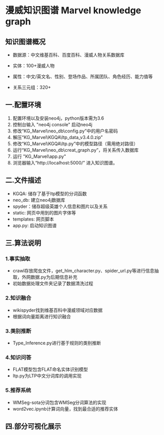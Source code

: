 # 漫威知识图谱 Marvel knowledge graph


## 知识图谱概况

- 数据源：中文维基百科、百度百科、漫威人物关系数据库

- 实体：100+漫威人物

- 属性：中文/英文名、性别、登场作品、所属团队、角色经历、能力值等

- 关系三元组：320+



## 一.配置环境

1. 配置环境以及安装neo4j，python版本需为3.6
2. 控制台输入 "neo4j console" 启动neo4j
3. 修改“KG_Marvel\neo_db\config.py”中的用户名密码
4. 解压“KG_Marvel\KGQA\ltp_data_v3.4.0.zip”
5. 修改“KG_Marvel\KGQA\ltp.py”中的模型路径（需用绝对路径）
6. 运行“KG_Marvel\neo_db\creat_graph.py”，将关系传入数据库
7. 运行  "KG_Marvel\app.py"
8. 浏览器输入“http://localhost:5000/”  进入知识图谱。

## 二.文件描述

- KGQA: 储存了基于ltp模型的分词函数
- neo_db: 建立neo4j数据库
- spyder：储存超级英雄个人信息和图片以及关系
- static: 网页中用到的图片字体等
- templates: 网页脚本
- app.py: 启动知识图谱

## 三.算法说明

### 1.事实抽取

- crawl存放爬虫文件，get_hlm_character.py、spider_url.py等进行信息抽取，外网数据.py为后期信息补充
- 初始数据处理文件夹记录了数据清洗过程

### 2.知识融合

- wikispyder找到维基百科中漫威领域对应数据
- 根据词向量距离进行知识融合

### 3.类别推断

- Type_Inference.py进行基于规则的类别推断

### 4.知识问答

- FLAT模型包含FLAT命名实体识别模型
- ltp.py为LTP中文分词库的调用实现

### 5.推荐系统

- WMSeg-sota分词包含WMSeg分词算法的实现
- word2vec.ipynb计算词向量，找到最合适的推荐实体

## 四.部分可视化展示

